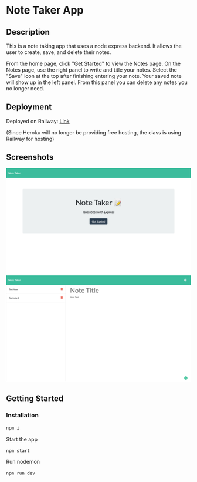 # Note Taker App

## Description

This is a note taking app that uses a node express backend. It allows the user to create, save, and delete their notes.

From the home page, click "Get Started" to view the Notes page. On the Notes page, use the right panel to write and title your notes. Select the "Save" icon at the top after finishing entering your note. Your saved note will show up in the left panel. From this panel you can delete any notes you no longer need.

## Deployment

Deployed on Railway: [Link](https://note-taker-production-657c.up.railway.app/)

(Since Heroku will no longer be providing free hosting, the class is using Railway for hosting)

## Screenshots

![Screen shot of page](public/assets/images/screenshot2.png)
![Screen shot of page](public/assets/images/screenshot.png)

## Getting Started

### Installation

```sh
npm i
```

Start the app

```shell
npm start
```

Run nodemon

```shell
npm run dev
```
